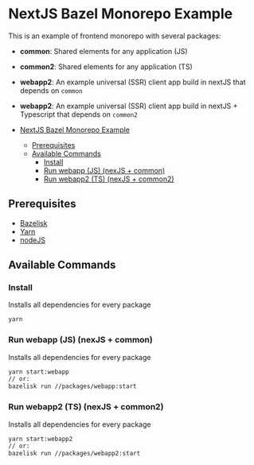 # NextJS Bazel Monorepo Example

This is an example of frontend monorepo with several packages:

- **common**: Shared elements for any application (JS)
- **common2**: Shared elements for any application (TS)
- **webapp2**: An example universal (SSR) client app build in nextJS that depends on `common`
- **webapp2**: An example universal (SSR) client app build in nextJS + Typescript that depends on `common2`

- [NextJS Bazel Monorepo Example](#nextjs-bazel-monorepo-example)
  - [Prerequisites](#prerequisites)
  - [Available Commands](#available-commands)
    - [Install](#install)
    - [Run webapp (JS) (nexJS + common)](#run-webapp-js-nexjs--common)
    - [Run webapp2 (TS) (nexJS + common2)](#run-webapp2-ts-nexjs--common2)


## Prerequisites

* [Bazelisk](https://github.com/bazelbuild/bazelisk)
* [Yarn](https://yarnpkg.com/)
* [nodeJS](https://nodejs.org/es/)

## Available Commands

### Install

Installs all dependencies for every package

```bash
yarn
```

### Run webapp (JS) (nexJS + common)

Installs all dependencies for every package

```bash
yarn start:webapp
// or:
bazelisk run //packages/webapp:start
```

### Run webapp2 (TS) (nexJS + common2)

Installs all dependencies for every package

```bash
yarn start:webapp2
// or:
bazelisk run //packages/webapp2:start
```

